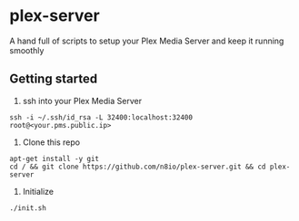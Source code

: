 # plex-server
A hand full of scripts to setup your Plex Media Server and keep it running smoothly

## Getting started

1. ssh into your Plex Media Server
```
ssh -i ~/.ssh/id_rsa -L 32400:localhost:32400 root@<your.pms.public.ip>
```
1. Clone this repo
```
apt-get install -y git
cd / && git clone https://github.com/n8io/plex-server.git && cd plex-server
```
1. Initialize
```
./init.sh
```
